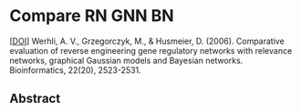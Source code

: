 # Compare RN GNN BN

[[DOI](https://academic.oup.com/bioinformatics/article/22/20/2523/218029)] Werhli, A. V., Grzegorczyk, M., & Husmeier, D. (2006). Comparative evaluation of reverse engineering gene regulatory networks with relevance networks, graphical Gaussian models and Bayesian networks. Bioinformatics, 22(20), 2523-2531.

## Abstract

